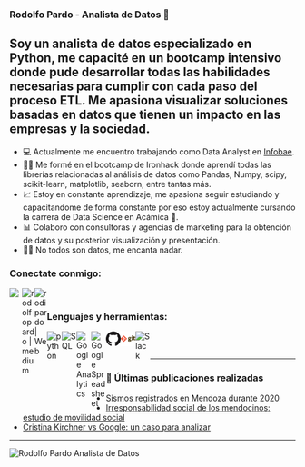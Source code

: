 ### Rodolfo Pardo - Analista de Datos 👋

## Soy un analista de datos especializado en Python, me capacité en un bootcamp intensivo donde pude desarrollar todas las habilidades necesarias para cumplir con cada paso del proceso ETL. Me apasiona visualizar soluciones basadas en datos que tienen un impacto en las empresas y la sociedad. 

- 💻 Actualmente me encuentro trabajando como Data Analyst en [Infobae](https://www.infobae.com).
- 👨‍🎓 Me formé en el bootcamp de Ironhack donde aprendí todas las librerías relacionadas al análisis de datos como Pandas, Numpy, scipy, scikit-learn, matplotlib, seaborn, entre tantas más.
- 📈 Estoy en constante aprendizaje, me apasiona seguir estudiando y capacitandome de forma constante por eso estoy actualmente cursando la carrera de Data Science en Acámica 🤣.
- 📊 Colaboro con consultoras y agencias de marketing para la obtención de datos y su posterior visualización y presentación.
- 🏊‍♂️ No todos son datos, me encanta nadar. 

### Conectate conmigo:

[<img align="left"  width="22px" src="https://cdn.jsdelivr.net/npm/simple-icons@3.4.0/icons/linkedin.svg" />](https://www.linkedin.com/in/rodolfopardo)

[<img align="left" alt="rodolfopardo | medium" width="22px" src="https://cdn.jsdelivr.net/npm/simple-icons@3.4.0/icons/medium.svg" />](https://medium.com/@rodolfopardo)

[<img align="left" alt="rodipardo | Web" width="22px" src="https://cdn.jsdelivr.net/npm/simple-icons@3.9.0/icons/javascript.svg" />](https://www.rodolfopardo.netlify.app)



<br />

### Lenguajes y herramientas:

<img align="left" alt="python" width="26px" src="https://cdn.jsdelivr.net/npm/simple-icons@3.4.0/icons/python.svg" />

<img align="left" alt="SQL" width="26px" src="https://cdn.jsdelivr.net/npm/simple-icons@3.4.0/icons/postgresql.svg" />

<img align="left" alt="Google Analytics" width="26px" src="https://cdn.jsdelivr.net/npm/simple-icons@3.9.0/icons/googleanalytics.svg" />

<img align="left" alt="Google Spreadsheet" width="26px" src="https://cdn.jsdelivr.net/npm/simple-icons@3.9.0/icons/googlesheets.svg" />

<img align="left" alt="GitHub" width="26px" src="https://raw.githubusercontent.com/github/explore/78df643247d429f6cc873026c0622819ad797942/topics/github/github.png" />

<img align="left" alt="Git" width="26px" src="https://raw.githubusercontent.com/github/explore/80688e429a7d4ef2fca1e82350fe8e3517d3494d/topics/git/git.png" />

<img align="left" alt="Slack" width="26px" src="https://cdn.jsdelivr.net/npm/simple-icons@3.9.0/icons/slack.svg" />

<br />
<br />


---

### 📕 Últimas publicaciones realizadas

<!-- BLOG-POST-LIST:START -->
* [Sismos registrados en Mendoza durante 2020](https://medium.com/@rodolfopardo/mendoza-registra-336-eventos-s%C3%ADsmicos-en-lo-que-va-de-este-2020-3ab69a62b620) 
* [Irresponsabilidad social de los mendocinos: estudio de movilidad social](https://medium.com/@rodolfopardo/google-demuestra-la-irresponsabilidad-social-de-los-mendocinos-en-fase-de-aislamiento-a7555de9f0b)
* [Cristina Kirchner vs Google: un caso para analizar](https://rodolfopardo.netlify.app/works/el-caso-cristina-kirchner-vs-google-deberia-alertar-a-todos-los-equipos-de-comuni)




<!-- BLOG-POST-LIST:END -->

---

<img align="left" alt="Rodolfo Pardo Analista de Datos" src="https://github-readme-stats.vercel.app/api?username=rodolfopardo&show_icons=true&hide_border=true" />

[medium]: https://medium.com/@rodolfopardo
[linkedin]: linkedin.com/in/rodolfopardo

